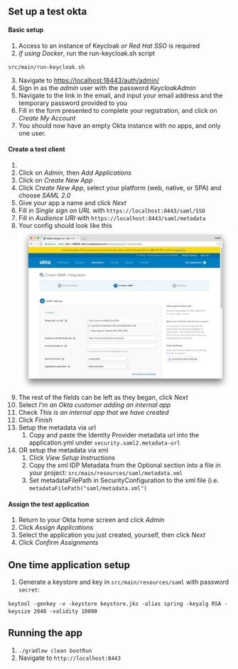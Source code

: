 ## Set up a test okta

#### Basic setup
1. Access to an instance of Keycloak *or Red Hat SSO* is required
1. *If using Docker*, run the run-keycloak.sh script
```
src/main/run-keycloak.sh
```
3. Navigate to [https://localhost:18443/auth/admin/](https://localhost:18443/auth/admin/)
1. Sign in as the *admin* user with the password *KeycloakAdmin*
1. Navigate to the link in the email, and input your email address and the temporary password provided to you
1. Fill in the form presented to complete your registration, and click on *Create My Account*
1. You should now have an empty Okta instance with no apps, and only one user.

#### Create a test client
1. 
1. Click on *Admin*, then *Add Applications*
1. Click on *Create New App*
1. Click *Create New App*, select your platform (web, native, or SPA) and choose *SAML 2.0*
1. Give your app a name and click *Next*
1. Fill in *Single sign on URL* with `https://localhost:8443/saml/SSO`
1. Fill in *Audience URI* with `https://localhost:8443/saml/metadata`
1. Your config should look like this ![okta config](okta-config-page.png)
1. The rest of the fields can be left as they began, click *Next*
1. Select *I'm an Okta customer adding an internal app*
1. Check *This is an internal app that we have created*
1. Click *Finish*
1. Setup the metadata via url
    1. Copy and paste the Identity Provider metadata url into the application.yml under `security.saml2.metadata-url`
1. OR setup the metadata via xml
    1. Click *View Setup Instructions*
    1. Copy the xml IDP Metadata from the Optional section into a file in your project: `src/main/resources/saml/metadata.xml`
    1. Set metadataFilePath in SecurityConfiguration to the xml file (i.e. `metadataFilePath("saml/metadata.xml")`

#### Assign the test application
1. Return to your Okta home screen and click *Admin*
1. Click *Assign Applications*
1. Select the application you just created, yourself, then click *Next*
1. Click *Confirm Assignments*

## One time application setup

1. Generate a keystore and key in `src/main/resources/saml` with password `secret`:

`keytool -genkey -v -keystore keystore.jks -alias spring -keyalg RSA -keysize 2048 -validity 10000`

## Running the app

1. `./gradlew clean bootRun`
1. Navigate to `http://localhost:8443`
